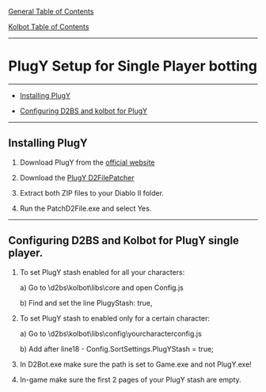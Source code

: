 [General Table of Contents](https://github.com/blizzhackers/documentation/#diablo-2-botting-system)

[Kolbot Table of Contents](https://github.com/blizzhackers/documentation/tree/master/kolbot/#kolbot)

---

# PlugY Setup for Single Player botting

---

* [Installing PlugY](#installing-plugy)

* [Configuring D2BS and kolbot for PlugY](#configuring-d2bs-and-kolbot-for-plugy-single-player)

---

## Installing PlugY

1. Download PlugY from the [official website](http://plugy.free.fr/PlugY_The_Survival_Kit_v14.03.zip)

2. Download the [PlugY D2FilePatcher](http://plugy.free.fr/PlugY_The_Survival_Kit_v14.03_D2FilePatcher.zip)

3. Extract both ZIP files to your Diablo II folder.

4. Run the PatchD2File.exe and select Yes.

---

## Configuring D2BS and Kolbot for PlugY single player.

1. To set PlugY stash enabled for all your characters:

    a) Go to \d2bs\kolbot\libs\core and open Config.js

    b) Find and set the line PlugyStash: true,

2. To set PlugY stash to enabled only for a certain character:

    a) Go to \d2bs\kolbot\libs\config\yourcharacterconfig.js

    b) Add after line18 - Config.SortSettings.PlugYStash = true;

4. In D2Bot.exe make sure the path is set to Game.exe and not PlugY.exe!

5. In-game make sure the first 2 pages of your PlugY stash are empty.
